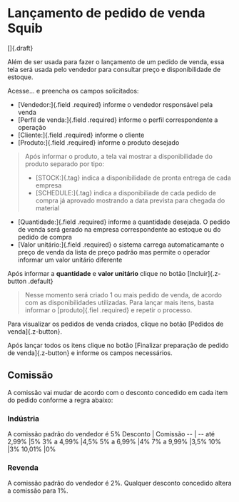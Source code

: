 # Lançamento de pedido de venda Squib

[]{.draft}

Além de ser usada para fazer o lançamento de um pedido de venda, essa tela será usada pelo vendedor para consultar preço e disponibilidade de estoque.

Acesse... e preencha os campos solicitados:

* [Vendedor:]{.field .required} informe o vendedor responsável pela venda
* [Perfil de venda:]{.field .required} informe o perfil correspondente a operação
* [Cliente:]{.field .required} informe o cliente 
* [Produto:]{.field .required} informe o produto desejado

>Após informar o produto, a tela vai mostrar a disponibilidade do produto separado por tipo:
>
>* [STOCK:]{.tag} indica a disponibilidade de pronta entrega de cada empresa
>* [SCHEDULE:]{.tag} indica a disponibiliade de cada pedido de compra já aprovado mostrando a data prevista para chegada do material

* [Quantidade:]{.field .required} informe a quantidade desejada. O pedido de venda será gerado na empresa correspondente ao estoque ou do pedido de compra
* [Valor unitário:]{.field .required} o sistema carrega automaticamante o preço de venda da lista de preço padrão mas permite o operador informar um valor unitário diferente

Após informar a **quantidade** e **valor unitário** clique no botão [Incluir]{.z-button .default} 

>Nesse momento será criado 1 ou mais pedido de venda, de acordo com as disponibilidades utilizadas. Para lançar mais itens, basta informar o [produto]{.fiel .required} e repetir o processo.

Para visualizar os pedidos de venda criados, clique no botão [Pedidos de venda]{.z-button}.

Após lançar todos os itens clique no botão [Finalizar preparação de pedido de venda]{.z-button} e informe os campos necessários.

## Comissão
A comissão vai mudar de acordo com o desconto concedido em cada item do pedido conforme a regra abaixo:

### Indústria

A comissão padrão do vendedor é 5%
Desconto | Comissão
-- | -- 
até 2,99%	|5%
3%	a 4,99%	|4,5%
5%	a 6,99%	|4%
7%	a 9,99%	|3,5%
10%		|3%
10,01% 	|0%

### Revenda

A comissão padrão do vendedor é 2%. Qualquer desconto concedido altera a comissão para 1%.
